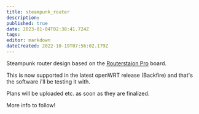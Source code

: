 ```yaml
---
title: steampunk_router
description: 
published: true
date: 2023-01-04T02:38:41.724Z
tags: 
editor: markdown
dateCreated: 2022-10-19T07:56:02.179Z
---
```


Steampunk router design based on the [Routerstaion Pro](http://www.ubnt.com/rspro) board.

This is now supported in the latest openWRT release (Backfire) and that's the software i'll be testing it with.

Plans will be uploaded etc. as soon as they are finalized.

More info to follow!
